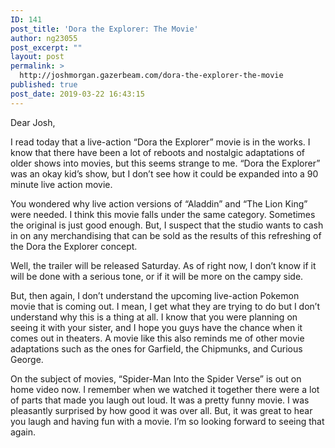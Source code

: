 ```yaml
---
ID: 141
post_title: 'Dora the Explorer: The Movie'
author: ng23055
post_excerpt: ""
layout: post
permalink: >
  http://joshmorgan.gazerbeam.com/dora-the-explorer-the-movie
published: true
post_date: 2019-03-22 16:43:15
---
```

<p>Dear Josh,</p>
<p>I read today that a live-action “Dora the Explorer” movie is in the works. I know that there have been a lot of reboots and nostalgic adaptations of older shows into movies, but this seems strange to me. “Dora the Explorer” was an okay kid’s show, but I don’t see how it could be expanded into a 90 minute live action movie.</p>
<p>You wondered why live action versions of “Aladdin” and “The Lion King” were needed. I think this movie falls under the same category. Sometimes the original is just good enough. But, I suspect that the studio wants to cash in on any merchandising that can be sold as the results of this refreshing of the Dora the Explorer concept.</p>
<p>Well, the trailer will be released Saturday. As of right now, I don’t know if it will be done with a serious tone, or if it will be more on the campy side.</p>
<p>But, then again, I don’t understand the upcoming live-action Pokemon movie that is coming out. I mean, I get what they are trying to do but I don’t understand why this is a thing at all. I know that you were planning on seeing it with your sister, and I hope you guys have the chance when it comes out in theaters. A movie like this also reminds me of other movie adaptations such as the ones for Garfield, the Chipmunks, and Curious George.</p>
<p>On the subject of movies, “Spider-Man Into the Spider Verse” is out on home video now. I remember when we watched it together there were a lot of parts that made you laugh out loud. It was a pretty funny movie. I was pleasantly surprised by how good it was over all. But, it was great to hear you laugh and having fun with a movie. I’m so looking forward to seeing that again.</p>

<!-- wp:tadv/classic-paragraph /-->